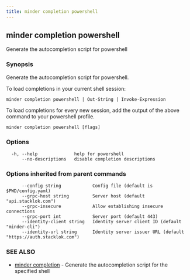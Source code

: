 ```yaml
---
title: minder completion powershell
---
```

## minder completion powershell

Generate the autocompletion script for powershell

### Synopsis

Generate the autocompletion script for powershell.

To load completions in your current shell session:

	minder completion powershell | Out-String | Invoke-Expression

To load completions for every new session, add the output of the above command
to your powershell profile.


```
minder completion powershell [flags]
```

### Options

```
  -h, --help              help for powershell
      --no-descriptions   disable completion descriptions
```

### Options inherited from parent commands

```
      --config string            Config file (default is $PWD/config.yaml)
      --grpc-host string         Server host (default "api.stacklok.com")
      --grpc-insecure            Allow establishing insecure connections
      --grpc-port int            Server port (default 443)
      --identity-client string   Identity server client ID (default "minder-cli")
      --identity-url string      Identity server issuer URL (default "https://auth.stacklok.com")
```

### SEE ALSO

* [minder completion](minder_completion.md)	 - Generate the autocompletion script for the specified shell

